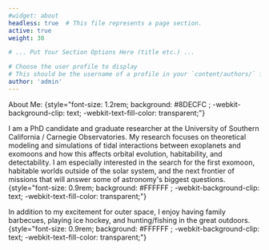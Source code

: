 ```yaml
---
#widget: about
headless: true  # This file represents a page section.
active: true
weight: 30

# ... Put Your Section Options Here (title etc.) ...

# Choose the user profile to display
# This should be the username of a profile in your `content/authors/` folder.
author: 'admin'
---
```

About Me: 
{style="font-size: 1.2rem; background: #8DECFC ; -webkit-background-clip: text; -webkit-text-fill-color: transparent;"}

I am a PhD candidate and graduate researcher at the University of Southern California / Carnegie Observatories. My research focuses on theoretical modeling and simulations of tidal interactions between exoplanets and exomoons and how this affects orbital evolution, habitability, and detectability. I am especially interested in the search for the first exomoon, habitable worlds outside of the solar system, and the next frontier of missions that will answer some of astronomy's biggest questions. 
{style="font-size: 0.9rem; background: #FFFFFF ; -webkit-background-clip: text; -webkit-text-fill-color: transparent;"}

In addition to my excitement for outer space, I enjoy having family barbecues, playing ice hockey, and hunting/fishing in the great outdoors.
{style="font-size: 0.9rem; background: #FFFFFF ; -webkit-background-clip: text; -webkit-text-fill-color: transparent;"}
